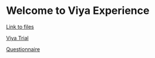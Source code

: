 # Welcome to Viya Experience

[Link to files](https://sasoffice365.sharepoint.com/:f:/s/ViyaExperience/EuqfNLGvxVNOj_78NXJg6ewB5_R4CeMZHnDuR3fK_EQx2g?e=Izw5K1)

[Viya Trial](https://www.sas.com/fr_fr/trials/software/viya/viya-trial-form.html)

[Questionnaire](https://forms.office.com/Pages/ResponsePage.aspx?id=XE3BsSU2s0WkMJVSNzoML7xb9kiO-RZHjfeO7_4YlBNURExJMFpTWFZOVVhUNkRNVUNDTjlQMlVQTy4u)
